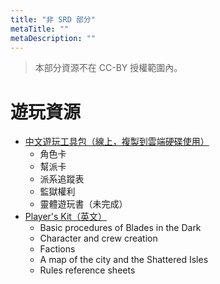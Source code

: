 ```yaml
---
title: "非 SRD 部分"
metaTitle: ""
metaDescription: ""
---
```


> 本部分資源不在 CC-BY 授權範圍內。

# 遊玩資源

* [中文遊玩工具包（線上，複製到雲端硬碟使用）](https://docs.google.com/spreadsheets/d/1ZZx_PPcOlJb4bU5DdYtXNy4dtiVMOlOB6Oab3r5PKZA/edit#gid=1054647704)
  * 角色卡
  * 幫派卡
  * 派系追蹤表
  * 監獄權利
  * 靈體遊玩書（未完成）
* [Player's Kit（英文）](http://bladesinthedark.com/sites/default/files/blades_playerkit_v8_2.pdf)
  * Basic procedures of Blades in the Dark
  * Character and crew creation
  * Factions
  * A map of the city and the Shattered Isles
  * Rules reference sheets